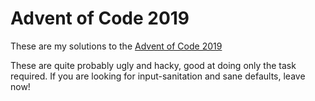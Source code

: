 # Advent of Code 2019

These are my solutions to the [Advent of Code 2019](https://adventofcode.com/2019)

These are quite probably ugly and hacky, good at doing only the task required. If you are looking for input-sanitation and sane defaults, leave now!
